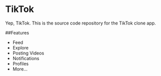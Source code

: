 # TikTok
Yep, TikTok. This is the source code repository for the TikTok clone app.

##Features
- Feed
- Explore
- Posting Videos
- Notifications
- Profiles
- More...
